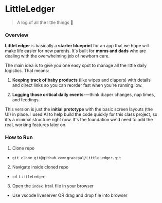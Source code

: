 # LittleLedger

> A log of all the little things 🐥

### Overview

**LittleLedger** is basically a **starter blueprint** for an app that we hope will make life easier for new parents. It's built for **moms and dads** who are dealing with the overwhelming job of newborn care.

The main idea is to give you one easy spot to manage all the little daily logistics. That means:

1. **Keeping track of baby products** (like wipes and diapers) with details and direct links so you can reorder fast when you're running low.

2. **Logging those critical daily events**-—think diaper changes, nap times, and feedings.

This version is just the **initial prototype** with the basic screen layouts (the UI) in place. I used AI to help build the code quickly for this class project, so it's a minimal structure right now. It's the foundation we'd need to add the real, working features later on.

### How to Run

1. Clone repo

- `git clone git@github.com:gracepal/LittleLedger.git`

2. Navigate inside cloned repo

- `cd LittleLedger`

3. Open the `index.html` file in your browser

- Use vscode liveserver OR drag and drop file into browser

